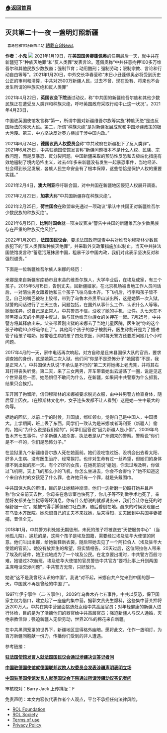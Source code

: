 ###  [:house:返回首頁](https://github.com/ourhimalayas/txt)
---


## 灭共第二十一夜 一盏明灯照新疆
` 喜马拉雅农场新西兰站` [轉載自GNews](https://gnews.org/zh-hans/1898034/)

**作者：小鬼**
![](https://assets.gnews.org/wp-content/uploads/2022/01/fullsizeoutput_b8b.jpeg)
2021年1月19日，在**美国国务卿蓬佩奥**的任期最后一天，就中共在新疆犯下“种族灭绝罪”和“反人类罪”发表言论。蓬佩奥称“中共任意拘押100多万维吾尔和其他民族少数族裔；强制节育；动用酷刑；强制劳动；限制宗教、言论和行动自由等等”。2021年1月20日，中外交长华春莹称“末日小丑蓬佩奥必将受到历史公正的审判和清算，中共对2500万新疆人民，过去不曾、现在没有、将来也不会发生所谓的种族灭绝和反人类罪”

2021年4月22日，**英国议会下院**通过动议，称“中共国的新疆维吾尔族和其他少数民族正在遭受反人类罪和种族灭绝，呼吁英国政府采取行动中止这一状况”。2021年4月23日，

中国驻英国使馆发言称“第一，所谓中国对新疆维吾尔族等实施“种族灭绝”是违反国际法的弥天大谎。第二，所谓“种族灭绝”是对新疆发展成就和中国涉疆政策的极大污蔑。第三，中方坚决反对英方横加干涉中国内政。”

2021年6月24日，**德国议员人权委员会**称“中共政府在新疆犯下了反人类罪”。2021年6月25日，中共驻德国使馆发言称“新疆问题根本不是什么人权、民族、宗教问题，而是反暴恐、反分裂问题。中国新疆采取的预防性反恐和去极端化措施有效地遏制了境内恐怖主义，过去4年多来新疆没有发生一起暴恐事件，当地经济、社会得到长足发展，各族人民生命安全有了根本保障，这些恰恰是保护人权的重要实践。”

2021年2月4日，**澳大利亚**呼吁联合国，对中共国在新疆地区侵犯人权展开调查。

2021年2月22日，**加拿大**称“中共国新疆存在种族灭绝”。

2021年2月25日，**荷兰国会**在欧盟率先通过一项动议“承认中共国正对新疆维吾尔少数民族的种族灭绝”。

2021年6月15日，**比利时国会**就一项决议表决“警告中共国的新疆维吾尔少数民族存在严重的种族灭绝风险”。

2022年1月20日，**法国国民议会**，要求法国政府谴责中共对维吾尔穆斯林少数民族犯下的“反人类罪和种族灭绝罪”，并采取外交政策措施加以制止。当天中共驻法国使馆发言称“蓄意污蔑抹黑中国，粗暴干涉中国内政，我们对此表示坚决反对和强烈谴责。”

下面是一位新疆维吾尔族人米娜的经历：

米娜是来自新疆省库勒市且末县的维吾尔族人，大学毕业后，在埃及成家，有三个孩子。2015年5月15日，告别丈夫，回新疆娘家，在北京机场被当地工作人员问话后，一对陌生男女跟着她和三个孩子飞往乌鲁木齐。下飞机后，行李和孩子皆不见，自己的嘴巴被粘上胶带，带到了乌鲁木齐黑甲山派出所，这是她第一次入狱。狱警的问话进行了三天三夜，问题包括，在国外从事什么工作、认识什么人等等。她很诧异，说自己是正常人。中共警员不信，没收了她的手机、证件。头七天在不辨黑夜白天的小黑屋中度过，后与其他维吾尔族女的关押在一起。7月25号，中共警方将其释放出来。父亲带着刚出狱的米娜去了当地儿童医院，医生说“你的这个孩子昨晚10点呼吸停止了”。其他两个孩子的脖子被割开，医生称割开是为了插进管子给孩子喂奶。她带着生病的孩子四处求医，同时每天警方还要质问她几个小时问题。

2017年4月的一天，家中电话再次响起，对方自称是且末县国保大队的官员，要求调查她的身份，这是她第二次入狱。他们问“你是不是恐怖分子”她回答“不是，我是正常人”。中共国保大队说“不承认是不行的”第二天将她绑上老虎凳，并将其右耳打得丧失听觉。第二天，来了三女两男，开车带着她出去游荡了一圈，说是见这个世界最后一面。她恐惧但不敢问为什么，在新疆，如果问中共警察为什么抓我，结果只会挨打。

车开回了拘留所，信仰穆斯林的米娜被要求脱光衣服，由中共男警方检查身体，随后穿上囚衣。（在穆斯林文化中，女子连头发都不让人看到）这是她一生中最大的侮辱。

据她的回忆，以前上学的时候，升国旗，绑红领巾，觉得自己是中国人，中国很大。上学期间，班上丢了东西，同学们一致认为是米娜或者玛利亚（新疆人）偷的。她问“为什么说是我们偷的”。同学们回答说“因为新疆人是小偷”。2009年乌鲁木齐七五事件，许多新疆人被杀害，执法者是从广州调来的警察。警察说“你们是不一样的，你们是恐怖分子。”

在监狱里九个新疆维吾尔族人死在她面前。她们没吃饱过饭、没机会出去看太阳、好多人生病、没有医生治疗、经常挨打。也许对生命有过一丝希望，但她们的身体撑不到出狱的那一天。有个21岁的女孩，在她死前说“姐姐，你去过埃及啊，你做过飞机啊，天上飞的那么小的飞机，你怎么坐进去，你会不会害怕？”她不知道这个来自农村的女孩犯了什么罪，也许她只有一个罪，就是头戴围巾。

中共国保大队的审讯，目的是让她精神崩溃，他们一边折磨一边殴打她并且声称“你父亲前天去世，你母亲在急诊室也快死了，你儿子等不到做手术也死了，亲朋好友都关在监狱等等坏消息，你有什么想说的就都说出来，我们会让你在死的时候舒服一点”。她被气得手脚僵硬口吐白沫，随后昏倒在地。醒来的时候发现自己在乌鲁木齐医院。她怨恨自己的丈夫不来找她，后来得知，丈夫因到中共国寻妻被捕，音信全无。

2018年1月，中共警方判处她无期徒刑，未死的孩子将被送去“天使服务中心”（当地孤儿院）。尴尬的是，这两个孩子是埃及国籍，需要经过埃及驻华大使馆的同意。他们叫出米娜，给她新鞋新衣裳，随后带她去见了一个阿拉伯人（埃及驻华大使馆的官员）。她没有放弃生的希望，将实情相告。20天过后，这位阿拉伯人带来了埃及的证件，她正式地成为了一个埃及公民。在北京要出境时，中共警方百般刁难，她错过3次航班，埃及驻华大使馆的官员警告中共官方“要将此事上升到两国主席电话交涉问题”，中共警方无奈，只好放行。

她说“这不是我曾经认识的中国”。我说“对不起，米娜自共产党来到中国的那一天，中国就不再是曾经的中国了”。

1997年伊宁事件（二·五事件），2009年乌鲁木齐七五事件。中共以反恐，保卫国家主权为借口，建立起了一座座的集中营。据郭文贵先生爆料，这些集中营关押将近200万人。中共在集中营里面挑选处女给中共高层官员；对年轻健康的新疆人进行体检，目的是为了活摘他们的器官给中共高层官员；强迫新疆人与汉人通婚，灭绝宗教信仰；强迫新疆人无偿劳动，世界20%的棉花来自新疆。

在中共黑网笼罩的世界下，新疆地区显得格外幽暗。愿将此文，化作一盏明灯，为百万新疆同胞献一份力，传播你们受到的非人遭遇。

参考链接：

**[驻法国使馆发言人就法国国民议会通过涉疆决议答记者问](http://www.amb-chine.fr/ttxw/202201/t20220120_10631166.htm)**

**[中国驻德国使馆就德国联邦议院人权委员会发表涉疆声明表明立场](https://www.fmprc.gov.cn/ce/cede/chn/sgyw/t1887021.htm)**

**[中国驻英国使馆发言人就英国议会下院通过所谓涉疆动议答记者问](https://www.fmprc.gov.cn/ce/ceuk/chn/sgryr/t1870926.htm)**

审核校对：Barry Jack
上传排版：F



 

免责声明：本文内容仅代表作者个人观点，平台不承担任何法律风险。

- [ROL Foundation](https://rolfoundation.org/)
- [ROL Society](https://rolsociety.org/)
- [Terms of use](https://gnews.org/terms-of-use-3/)
- [Privacy Policy](https://gnews.org/privacy-policy/)
